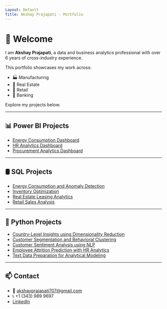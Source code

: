 ```yaml
---
Layout: Default
Title: Akshay Prajapati - Portfolio
---
```


# 👋 Welcome

I am **Akshay Prajapati**, a data and business analytics professional with over 6 years of cross-industry experience.

This portfolio showcases my work across:
- 🏭 Manufacturing
- 🏢 Real Estate
- 🛒 Retail
- 🏦 Banking

Explore my projects below.

---

## 📊 Power BI Projects

- [Energy Consumption Dashboard](https://github.com/Akshay231196/Power-BI-Projects-Portfolio/tree/main/Energy-Consumptions-Dashboard-main/Energy-Consumptions-Dashboard-main)
- [HR Analytics Dashboard](http://github.com/Akshay231196/Power-BI-Projects-Portfolio/tree/main/HR-Analytics-Dashboard-main/HR-Analytics-Dashboard-main)
- [Procurement Analytics Dashboard](https://github.com/Akshay231196/Power-BI-Projects-Portfolio/tree/main/Procurement-Analytics-Dashboard-main/Procurement-Analytics-Dashboard-main)

---

## 🛢 SQL Projects

- [Energy Consumption and Anomaly Detection](https://github.com/Akshay231196/SQL_Projects/tree/main/Energy-Consumption-and-Anomaly-Detection-using-SQL-main)
- [Inventory Optimization](https://github.com/Akshay231196/SQL_Projects/tree/main/Inventory-Optimization-main)
- [Real Estate Leasing Analytics](https://github.com/Akshay231196/SQL_Projects/tree/main/Real-Estate-Leasing-Analytics-with-SQL)
- [Retail Sales Analysis](https://github.com/Akshay231196/SQL_Projects/tree/main/Retail_Sales_Analysis_SQL-main)

---

## 🐍 Python Projects

- [Country-Level Insights using Dimensionality Reduction](https://github.com/Akshay231196/Python-Projects/tree/main/Country-Level-Insights-Using-Dimensionality-Reduction)
- [Customer Segmentation and Behavioral Clustering](https://github.com/Akshay231196/Python-Projects/tree/main/Customer-Segmentation-and-Behavioral-Clustering)
- [Customer Sentiment Analysis using NLP](https://github.com/Akshay231196/Python-Projects/tree/main/Customer-Sentiment-Analysis-Using-NLP-Techniques)
- [Employee Attrition Prediction with HR Analytics](https://github.com/Akshay231196/Python-Projects/tree/main/Employee-Attrition-Prediction-with-HR-Analytics)
- [Text Data Preparation for Analytical Modeling](https://github.com/Akshay231196/Python-Projects/tree/main/Text-Data-Preparation-for-Analytical-Modeling)

---

## 📫 Contact

- 📧 akshayprajapati707@gmail.com  
- 📞 +1 (343) 989 9697  
- [LinkedIn](https://www.linkedin.com/in/akshay-prajapati-888668122/)
